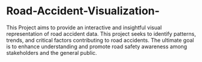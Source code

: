 # Road-Accident-Visualization-
This Project aims to provide an interactive and insightful visual representation of road accident data. This project seeks to identify patterns, trends, and critical factors contributing to road accidents. The ultimate goal is to enhance understanding and promote road safety awareness among stakeholders and the general public.
